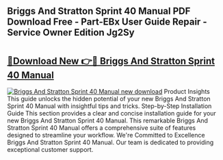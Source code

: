 ## Briggs And Stratton Sprint 40 Manual PDF Download Free - Part-EBx User Guide Repair - Service Owner Edition Jg2Sy

# <h2><a href="http://bc63070.oget.top/?id=Briggs+And+Stratton+Sprint+40+Manual">🔗Download New 👉🔴 Briggs And Stratton Sprint 40 Manual</a></h2>

[![Briggs And Stratton Sprint 40 Manual new download](https://i.imgur.com/5g1atiW.png)](http://bc63070.oget.top/?id=Briggs+And+Stratton+Sprint+40+Manual)
Product Insights This guide unlocks the hidden potential of your new Briggs And Stratton Sprint 40 Manual with insightful tips and tricks. Step-by-Step Installation Guide This section provides a clear and concise installation guide for your new Briggs And Stratton Sprint 40 Manual. This remarkable Briggs And Stratton Sprint 40 Manual offers a comprehensive suite of features designed to streamline your workflow. We're Committed to Excellence Briggs And Stratton Sprint 40 Manual. Our team is dedicated to providing exceptional customer support.

